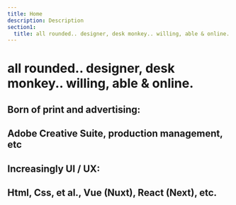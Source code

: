 ```yaml
---
title: Home
description: Description
section1:
  title: all rounded.. designer, desk monkey.. willing, able & online.
---
```


# all rounded.. designer, desk monkey.. willing, able & online.

## Born of print and advertising:</br>

## **Adobe Creative Suite, production management, etc**

## Increasingly UI / UX:</br>

## **Html, Css, et al., Vue (Nuxt), React (Next), etc.**

